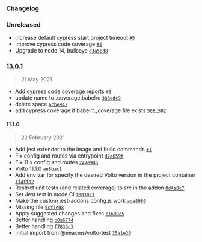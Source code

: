 ### Changelog

### Unreleased

- increase default cypress start project timeout [`#5`](https://github.com/plone/volto-addon-ci/pull/5)
- Improve cypress code coverage [`#4`](https://github.com/plone/volto-addon-ci/pull/4)
- Upgrade to node 14, bullseye [`d3a58d8`](https://github.com/plone/volto-addon-ci/pull/6)

### [13.0.1](https://github.com/plone/volto-addon-ci/compare/11.1.0...13.0.1)

> 21 May 2021

- Add cypress code coverage reports [`#3`](https://github.com/plone/volto-addon-ci/pull/3)
- update name to .coverage.babelrc [`386edc9`](https://github.com/plone/volto-addon-ci/commit/386edc9e05e9db8beca77a9f21a537f6b7deef75)
- delete space [`6cbe947`](https://github.com/plone/volto-addon-ci/commit/6cbe947bdf276039b28976d5a65847954b85a5d6)
- add cypress coverage if babelrc_coverage file exists [`508c502`](https://github.com/plone/volto-addon-ci/commit/508c50272abe5c88f7eb4d465fb6c4e8dede7367)

#### 11.1.0

> 22 February 2021

- Add jest extender to the image and build commands [`#1`](https://github.com/plone/volto-addon-ci/pull/1)
- Fix config and routes via entrypoint [`d2a659f`](https://github.com/plone/volto-addon-ci/commit/d2a659fdb797ca44b92fb703dcc17f5a27bdf894)
- Fix 11.x config and routes [`247e9d5`](https://github.com/plone/volto-addon-ci/commit/247e9d5968dd5b71255f8bd2a2bd22e30dd1785b)
- Volto 11.1.0 [`ae8bac1`](https://github.com/plone/volto-addon-ci/commit/ae8bac1806ca4dd06514b746b0db3e0975fdce0f)
- Add env var for specify the desired Volto version in the project container [`1f4ffd2`](https://github.com/plone/volto-addon-ci/commit/1f4ffd20954ee1affca18074593e3161dbc240ef)
- Restrict unit tests (and related coverage) to src in the addon [`0d4e8c7`](https://github.com/plone/volto-addon-ci/commit/0d4e8c752619b8b1cb235368679decac0f0fa5cb)
- Set Jest test in mode CI [`f003021`](https://github.com/plone/volto-addon-ci/commit/f0030216a71d310678c6c89b934790a979abe21b)
- Make the custom jest-addons.config.js work [`ade8980`](https://github.com/plone/volto-addon-ci/commit/ade89804e4e47660b33f523b6452f1556e2b52ab)
- Missing file [`5cf5e08`](https://github.com/plone/volto-addon-ci/commit/5cf5e08de23b207005b0b28a15b0059e48ab1599)
- Apply suggested changes and fixes [`c1609e5`](https://github.com/plone/volto-addon-ci/commit/c1609e5be36eff397cdea1175182811c3729a21a)
- Better handling [`b0a6774`](https://github.com/plone/volto-addon-ci/commit/b0a6774b16e7793b2fdf4f42c7d3d10ed8adc267)
- Better handling [`f7836c3`](https://github.com/plone/volto-addon-ci/commit/f7836c375f660ca599d8507643b9e6aa77164d9b)
- Initial import from @eeacms/volto-test [`15a1e20`](https://github.com/plone/volto-addon-ci/commit/15a1e207520dd616b3925f7b8dc5eab11b05ffad)
